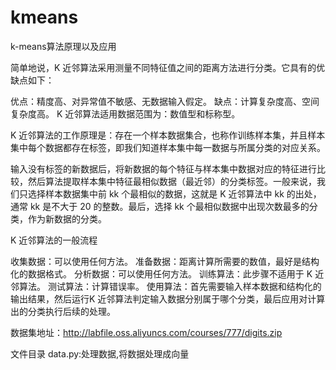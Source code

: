 # kmeans
k-means算法原理以及应用

简单地说，K 近邻算法采用测量不同特征值之间的距离方法进行分类。它具有的优缺点如下：

优点：精度高、对异常值不敏感、无数据输入假定。
缺点：计算复杂度高、空间复杂度高。
K 近邻算法适用数据范围为：数值型和标称型。

K 近邻算法的工作原理是：存在一个样本数据集合，也称作训练样本集，并且样本集中每个数据都存在标签，即我们知道样本集中每一数据与所属分类的对应关系。

输入没有标签的新数据后，将新数据的每个特征与样本集中数据对应的特征进行比较，然后算法提取样本集中特征最相似数据（最近邻）的分类标签。一般来说，我们只选择样本数据集中前 kk 个最相似的数据，这就是 K 近邻算法中 kk 的出处，通常 kk 是不大于 20 的整数。最后，选择 kk 个最相似数据中出现次数最多的分类，作为新数据的分类。

K 近邻算法的一般流程

收集数据：可以使用任何方法。
准备数据：距离计算所需要的数值，最好是结构化的数据格式。
分析数据：可以使用任何方法。
训练算法：此步骤不适用于 K 近邻算法。
测试算法：计算错误率。
使用算法：首先需要输入样本数据和结构化的输出结果，然后运行K 近邻算法判定输入数据分别属于哪个分类，最后应用对计算出的分类执行后续的处理。

数据集地址：http://labfile.oss.aliyuncs.com/courses/777/digits.zip

文件目录
data.py:处理数据,将数据处理成向量